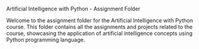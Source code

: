 Artificial Intelligence with Python - Assignment Folder

Welcome to the assignment folder for the Artificial Intelligence with Python course. This folder contains all the assignments and projects related to the course, showcasing the application of artificial intelligence concepts using Python programming language.
